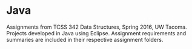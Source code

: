# Java
Assignments from TCSS 342 Data Structures, Spring 2016, UW Tacoma.
Projects developed in Java using Eclipse.
Assignment requirements and summaries are included in their respective assignment folders.
